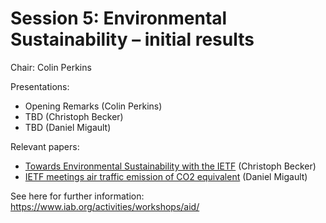 # Session 5: Environmental Sustainability – initial results

Chair: Colin Perkins 

Presentations:
* Opening Remarks (Colin Perkins)
* TBD (Christoph Becker)
* TBD (Daniel Migault)

Relevant papers:

* [Towards Environmental Sustainability with the IETF](https://www.iab.org/wp-content/IAB-uploads/2021/11/Becker.pdf) (Christoph Becker)
* [IETF meetings air traffic emission of CO2 equivalent](https://www.iab.org/wp-content/IAB-uploads/2021/11/Migault.pdf) (Daniel Migault)


See here for further information: https://www.iab.org/activities/workshops/aid/
